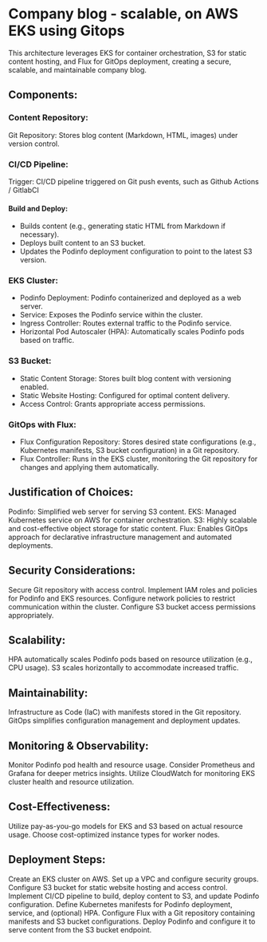 # Company blog - scalable, on AWS EKS using Gitops

This architecture leverages EKS for container orchestration, S3 for static content hosting, and Flux for GitOps deployment, creating a secure, scalable, and maintainable company blog.

## Components:

### Content Repository:

Git Repository: Stores blog content (Markdown, HTML, images) under version control.

### CI/CD Pipeline:

Trigger: CI/CD pipeline triggered on Git push events, such as Github Actions / GitlabCI

#### Build and Deploy:

- Builds content (e.g., generating static HTML from Markdown if necessary).
- Deploys built content to an S3 bucket.
- Updates the Podinfo deployment configuration to point to the latest S3 version.

### EKS Cluster:

- Podinfo Deployment: Podinfo containerized and deployed as a web server.
- Service: Exposes the Podinfo service within the cluster.
- Ingress Controller: Routes external traffic to the Podinfo service.
- Horizontal Pod Autoscaler (HPA): Automatically scales Podinfo pods based on traffic.

### S3 Bucket:

- Static Content Storage: Stores built blog content with versioning enabled.
- Static Website Hosting: Configured for optimal content delivery.
- Access Control: Grants appropriate access permissions.

### GitOps with Flux:

- Flux Configuration Repository: Stores desired state configurations (e.g., Kubernetes manifests, S3 bucket configuration) in a Git repository.
- Flux Controller: Runs in the EKS cluster, monitoring the Git repository for changes and applying them automatically.

## Justification of Choices:

Podinfo: Simplified web server for serving S3 content.
EKS: Managed Kubernetes service on AWS for container orchestration.
S3: Highly scalable and cost-effective object storage for static content.
Flux: Enables GitOps approach for declarative infrastructure management and automated deployments.

## Security Considerations:

Secure Git repository with access control.
Implement IAM roles and policies for Podinfo and EKS resources.
Configure network policies to restrict communication within the cluster.
Configure S3 bucket access permissions appropriately.

## Scalability:

HPA automatically scales Podinfo pods based on resource utilization (e.g., CPU usage).
S3 scales horizontally to accommodate increased traffic.

## Maintainability:

Infrastructure as Code (IaC) with manifests stored in the Git repository.
GitOps simplifies configuration management and deployment updates.

## Monitoring & Observability:

Monitor Podinfo pod health and resource usage.
Consider Prometheus and Grafana for deeper metrics insights.
Utilize CloudWatch for monitoring EKS cluster health and resource utilization.

## Cost-Effectiveness:

Utilize pay-as-you-go models for EKS and S3 based on actual resource usage.
Choose cost-optimized instance types for worker nodes.

## Deployment Steps:

Create an EKS cluster on AWS.
Set up a VPC and configure security groups.
Configure S3 bucket for static website hosting and access control.
Implement CI/CD pipeline to build, deploy content to S3, and update Podinfo configuration.
Define Kubernetes manifests for Podinfo deployment, service, and (optional) HPA.
Configure Flux with a Git repository containing manifests and S3 bucket configurations.
Deploy Podinfo and configure it to serve content from the S3 bucket endpoint.

